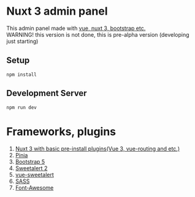 # Nuxt 3 admin panel
This admin panel made with [vue, nuxt 3, bootstrap etc.](https://github.com/Jardaxion/nuxt3-admin#frameworks-plugins)<br>
WARNING! this version is not done, this is pre-alpha version (developing just starting)
## Setup
```
npm install
```

## Development Server
```
npm run dev
```

# Frameworks, plugins
1. [Nuxt 3 with basic pre-install plugins(Vue 3, vue-routing and etc.)](https://nuxt.com/)
2. [Pinia](https://pinia.vuejs.org/)
3. [Bootstrap 5](https://getbootstrap.com/)
4. [Sweetalert 2](https://sweetalert2.github.io/)
5. [vue-sweetalert](https://github.com/avil13/vue-sweetalert2)
6. [SASS](https://www.npmjs.com/package/sass) 
7. [Font-Awesome](https://fontawesome.com/)